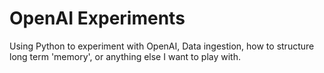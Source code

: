 # OpenAI Experiments
Using Python to experiment with OpenAI, Data ingestion, how to structure long term 'memory', or anything else I want to play with.